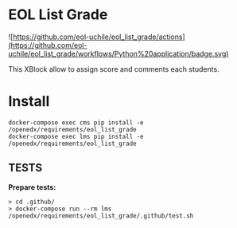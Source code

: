# EOL List Grade

![https://github.com/eol-uchile/eol_list_grade/actions](https://github.com/eol-uchile/eol_list_grade/workflows/Python%20application/badge.svg)

This XBlock allow to assign score and comments each students.

# Install

    docker-compose exec cms pip install -e /openedx/requirements/eol_list_grade
    docker-compose exec lms pip install -e /openedx/requirements/eol_list_grade

## TESTS
**Prepare tests:**

    > cd .github/
    > docker-compose run --rm lms /openedx/requirements/eol_list_grade/.github/test.sh